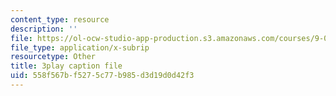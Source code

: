 ```yaml
---
content_type: resource
description: ''
file: https://ol-ocw-studio-app-production.s3.amazonaws.com/courses/9-00sc-introduction-to-psychology-fall-2011/558f567bf5275c77b985d3d19d0d42f3_MYMYXhR2Ppw.vtt
file_type: application/x-subrip
resourcetype: Other
title: 3play caption file
uid: 558f567b-f527-5c77-b985-d3d19d0d42f3
---
```


